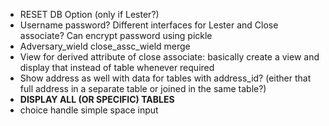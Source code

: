 - RESET DB Option (only if Lester?)
- Username password? Different interfaces for Lester and Close associate? Can encrypt password using pickle
- Adversary_wield close_assc_wield merge
- View for derived attribute of close associate: basically create a view and display that instead of table whenever required
- Show address as well with data for tables with address_id? (either that full address in a separate table or joined in the same table?)
- **DISPLAY ALL (OR SPECIFIC) TABLES**
- choice handle simple space input
  